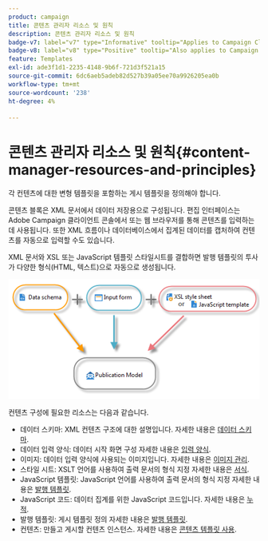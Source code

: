 ```yaml
---
product: campaign
title: 콘텐츠 관리자 리소스 및 원칙
description: 콘텐츠 관리자 리소스 및 원칙
badge-v7: label="v7" type="Informative" tooltip="Applies to Campaign Classic v7"
badge-v8: label="v8" type="Positive" tooltip="Also applies to Campaign v8"
feature: Templates
exl-id: ade3f1d1-2235-4148-9b6f-721d3f521a15
source-git-commit: 6dc6aeb5adeb82d527b39a05ee70a9926205ea0b
workflow-type: tm+mt
source-wordcount: '238'
ht-degree: 4%

---
```


# 콘텐츠 관리자 리소스 및 원칙{#content-manager-resources-and-principles}



각 컨텐츠에 대한 변형 템플릿을 포함하는 게시 템플릿을 정의해야 합니다.

콘텐츠 블록은 XML 문서에서 데이터 저장용으로 구성됩니다. 편집 인터페이스는 Adobe Campaign 클라이언트 콘솔에서 또는 웹 브라우저를 통해 콘텐츠를 입력하는 데 사용됩니다. 또한 XML 흐름이나 데이터베이스에서 집계된 데이터를 캡처하여 컨텐츠를 자동으로 입력할 수도 있습니다.

XML 문서와 XSL 또는 JavaScript 템플릿 스타일시트를 결합하면 발행 템플릿의 투사가 다양한 형식(HTML, 텍스트)으로 자동으로 생성됩니다.

![](assets/d_ncs_content_process.png)

컨텐츠 구성에 필요한 리소스는 다음과 같습니다.

* 데이터 스키마: XML 컨텐츠 구조에 대한 설명입니다. 자세한 내용은 [데이터 스키마](data-schemas.md).
* 데이터 입력 양식: 데이터 시작 화면 구성 자세한 내용은 [입력 양식](input-forms.md).
* 이미지: 데이터 입력 양식에 사용되는 이미지입니다. 자세한 내용은 [이미지 관리](formatting.md#image-management).
* 스타일 시트: XSLT 언어를 사용하여 출력 문서의 형식 지정 자세한 내용은 [서식](formatting.md).
* JavaScript 템플릿: JavaScript 언어를 사용하여 출력 문서의 형식 지정 자세한 내용은 [발행 템플릿](publication-templates.md).
* JavaScript 코드: 데이터 집계를 위한 JavaScript 코드입니다. 자세한 내용은 [누적](publication-templates.md#aggregator).
* 발행 템플릿: 게시 템플릿 정의 자세한 내용은 [발행 템플릿](publication-templates.md).
* 컨텐츠: 만들고 게시할 컨텐츠 인스턴스. 자세한 내용은 [콘텐츠 템플릿 사용](using-a-content-template.md).
